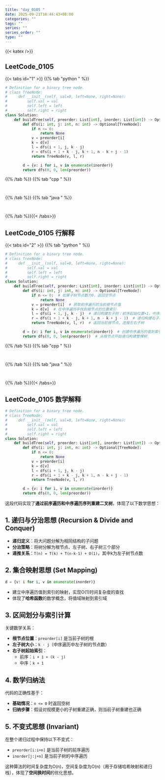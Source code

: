 ```yaml
---
title: "day_0105 "
date: 2025-09-21T10:44:43+08:00
categories: ""
tags: ""
series: ""
series_order: ""
type: ""
---
```


{{< katex />}}


## LeetCode_0105 

{{< tabs id="1" >}}
{{% tab "python " %}}

```python 
# Definition for a binary tree node.
# class TreeNode:
#     def __init__(self, val=0, left=None, right=None):
#         self.val = val
#         self.left = left
#         self.right = right
class Solution:
    def buildTree(self, preorder: List[int], inorder: List[int]) -> Optional[TreeNode]:
        def dfs(i: int, j: int, n: int) -> Optional[TreeNode]:
            if n <= 0:
                return None
            v = preorder[i]
            k = d[v]
            l = dfs(i + 1, j, k - j)
            r = dfs(i + 1 + k - j, k + 1, n - k + j - 1)
            return TreeNode(v, l, r)

        d = {v: i for i, v in enumerate(inorder)}
        return dfs(0, 0, len(preorder)) 
```

{{% /tab %}}
{{% tab "cpp " %}}

```cpp 
 
```

{{% /tab %}}
{{% tab "java " %}}

```java 
 
```

{{% /tab %}}{{< /tabs>}}

## LeetCode_0105  行解释

{{< tabs id="2" >}}
{{% tab "python " %}}

```python
# Definition for a binary tree node.
# class TreeNode:
#     def __init__(self, val=0, left=None, right=None):
#         self.val = val
#         self.left = left
#         self.right = right
class Solution:
    def buildTree(self, preorder: List[int], inorder: List[int]) -> Optional[TreeNode]:
        def dfs(i: int, j: int, n: int) -> Optional[TreeNode]:
            if n <= 0:  # 如果子树节点数为0，返回空节点
                return None
            v = preorder[i]  # 获取前序遍历的当前根节点值
            k = d[v]  # 在中序遍历中找到根节点的位置索引
            l = dfs(i + 1, j, k - j)  # 递归构建左子树：前序起始位置+1，中序起始位置不变，节点数为k-j
            r = dfs(i + 1 + k - j, k + 1, n - k + j - 1)  # 递归构建右子树：前序起始位置+左子树节点数+1，中序起始位置为k+1，节点数为n-k+j-1
            return TreeNode(v, l, r)  # 返回当前根节点，连接左右子树

        d = {v: i for i, v in enumerate(inorder)}  # 创建中序遍历的值到索引的映射字典，便于快速查找
        return dfs(0, 0, len(preorder))  # 从根节点开始递归构建整棵树
```



{{% /tab %}}
{{% tab "cpp " %}}

```cpp 
 
```

{{% /tab %}}
{{% tab "java " %}}

```java 
 
```

{{% /tab %}}{{< /tabs>}}

## LeetCode_0105  数学解释

```python 
# Definition for a binary tree node.
# class TreeNode:
#     def __init__(self, val=0, left=None, right=None):
#         self.val = val
#         self.left = left
#         self.right = right
class Solution:
    def buildTree(self, preorder: List[int], inorder: List[int]) -> Optional[TreeNode]:
        def dfs(i: int, j: int, n: int) -> Optional[TreeNode]:
            if n <= 0:
                return None
            v = preorder[i]
            k = d[v]
            l = dfs(i + 1, j, k - j)
            r = dfs(i + 1 + k - j, k + 1, n - k + j - 1)
            return TreeNode(v, l, r)

        d = {v: i for i, v in enumerate(inorder)}
        return dfs(0, 0, len(preorder)) 
```


这段代码实现了**通过前序遍历和中序遍历序列重建二叉树**，体现了以下数学思想：

## 1. 递归与分治思想 (Recursion & Divide and Conquer)
- **递归定义**：将大问题分解为相同结构的子问题
- **分治策略**：将树分解为根节点、左子树、右子树三个部分
- **递推关系**：`T(n) = T(k) + T(n-k-1) + O(1)`，其中k为左子树节点数

## 2. 集合映射思想 (Set Mapping)
```python
d = {v: i for i, v in enumerate(inorder)}
```
- 建立中序遍历值到索引的映射，实现O(1)时间复杂度的查找
- 体现了**哈希函数**的数学概念，将值域映射到索引域

## 3. 区间划分与索引计算
关键数学关系：
- **根节点位置**：`preorder[i]` 是当前子树的根
- **左子树大小**：`k - j`（中序遍历中左子树的节点数）
- **右子树起始索引**：
  - 前序：`i + 1 + (k - j)`
  - 中序：`k + 1`

## 4. 数学归纳法
代码的正确性基于：
- **基础情况**：`n <= 0` 时返回空树
- **归纳步骤**：假设对规模更小的子树重建正确，则当前子树重建也正确

## 5. 不变式思想 (Invariant)
在整个递归过程中保持以下不变式：
- `preorder[i:i+n]` 是当前子树的前序遍历
- `inorder[j:j+n]` 是当前子树的中序遍历

这种算法的时间复杂度为O(n)，空间复杂度为O(n)（用于存储哈希映射和递归栈），体现了**空间换时间**的优化思想。

